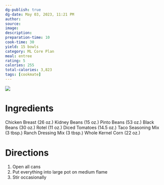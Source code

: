 ```yaml
---
dg-publish: true
dg-date: May 03, 2023, 11:21 PM
author: 
source: 
image:
description: 
preparation-time: 10
cook-time: 30
yield: 15 bowls
category: ML Core Plan
meal: entree
rating: 5
calories: 255
total-calories: 3,823
tags: [cookmate]
---
```


![](https://d3u8pti8i6gm88.cloudfront.net/medias/img/recipes/44450_Taco_Soup.jpg)

# Ingredients

Chicken Breast (26 oz.)
Kidney Beans (15 oz.)
Pinto Beans (53 oz.)
Black Beans (30 oz.)
Rotel (11 oz.)
Diced Tomatoes (14.5 oz.)
Taco Seasoning Mix  (3 tbsp.)
Ranch Dressing Mix (3 tbsp.)
Whole Kernel Corn (22 oz.)

# Directions

1) Open all cans
2) Put everything into large pot on medium flame
3) Stir occasionally